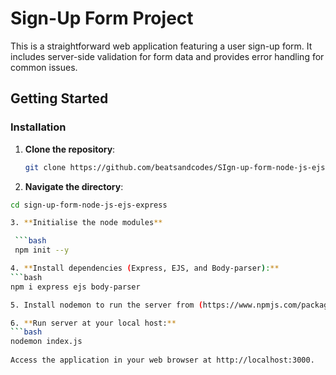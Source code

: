 # Sign-Up Form Project

This is a straightforward web application featuring a user sign-up form. It includes server-side validation for form data and provides error handling for common issues.

## Getting Started

### Installation

1. **Clone the repository**:

   ```bash
   git clone https://github.com/beatsandcodes/SIgn-up-form-node-js-ejs-express.git

2. **Navigate the directory**:
   
 ```bash
cd sign-up-form-node-js-ejs-express

3. **Initialise the node modules**

  ```bash
  npm init --y

4. **Install dependencies (Express, EJS, and Body-parser):**
```bash
npm i express ejs body-parser

5. Install nodemon to run the server from (https://www.npmjs.com/package/nodemon)

6. **Run server at your local host:**
```bash
nodemon index.js
   
Access the application in your web browser at http://localhost:3000.
